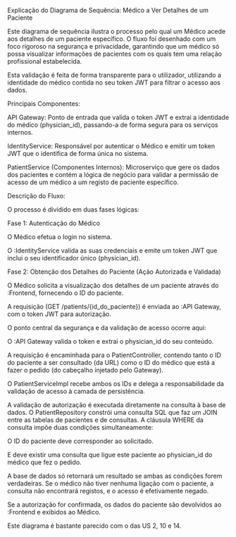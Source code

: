 Explicação do Diagrama de Sequência: Médico a Ver Detalhes de um Paciente

Este diagrama de sequência ilustra o processo pelo qual um Médico acede aos detalhes de um paciente específico. O fluxo foi desenhado com um foco rigoroso na segurança e privacidade, garantindo que um médico só possa visualizar informações de pacientes com os quais tem uma relação profissional estabelecida.

Esta validação é feita de forma transparente para o utilizador, utilizando a identidade do médico contida no seu token JWT para filtrar o acesso aos dados.

Principais Componentes:

API Gateway: Ponto de entrada que valida o token JWT e extrai a identidade do médico (physician_id), passando-a de forma segura para os serviços internos.

IdentityService: Responsável por autenticar o Médico e emitir um token JWT que o identifica de forma única no sistema.

PatientService (Componentes Internos): Microserviço que gere os dados dos pacientes e contém a lógica de negócio para validar a permissão de acesso de um médico a um registo de paciente específico.

Descrição do Fluxo:

O processo é dividido em duas fases lógicas:

Fase 1: Autenticação do Médico

O Médico efetua o login no sistema.

O :IdentityService valida as suas credenciais e emite um token JWT que inclui o seu identificador único (physician_id).

Fase 2: Obtenção dos Detalhes do Paciente (Ação Autorizada e Validada)

O Médico solicita a visualização dos detalhes de um paciente através do :Frontend, fornecendo o ID do paciente.

A requisição (GET /patients/{id_do_paciente}) é enviada ao :API Gateway, com o token JWT para autorização.

O ponto central da segurança e da validação de acesso ocorre aqui:

O :API Gateway valida o token e extrai o physician_id do seu conteúdo.

A requisição é encaminhada para o PatientController, contendo tanto o ID do paciente a ser consultado (da URL) como o ID do médico que está a fazer o pedido (do cabeçalho injetado pelo Gateway).

O PatientServiceImpl recebe ambos os IDs e delega a responsabilidade da validação de acesso à camada de persistência.

A validação de autorização é executada diretamente na consulta à base de dados. O PatientRepository constrói uma consulta SQL que faz um JOIN entre as tabelas de pacientes e de consultas. A cláusula WHERE da consulta impõe duas condições simultaneamente:

O ID do paciente deve corresponder ao solicitado.

E deve existir uma consulta que ligue este paciente ao physician_id do médico que fez o pedido.

A base de dados só retornará um resultado se ambas as condições forem verdadeiras. Se o médico não tiver nenhuma ligação com o paciente, a consulta não encontrará registos, e o acesso é efetivamente negado.

Se a autorização for confirmada, os dados do paciente são devolvidos ao :Frontend e exibidos ao Médico.

Este diagrama é bastante parecido com o das US 2, 10 e 14.